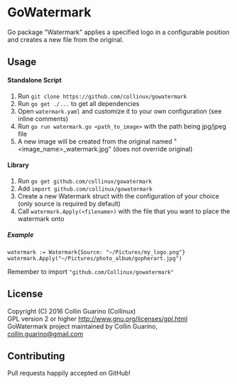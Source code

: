 # GoWatermark
Go package "Watermark" applies a specified logo in a configurable position and creates a new file from the original.

## Usage
#### Standalone Script
1. Run `git clone https://github.com/collinux/gowatermark`
2. Run `go get ./...` to get all dependencies
3. Open `watermark.yaml` and customize it to your own configuration (see inline comments)
4. Run `go run watermark.go <path_to_image>` with the path being jpg/jpeg file
5. A new image will be created from the original named "<image_name>_watermark.jpg" (does not override original)


#### Library
1. Run `go get github.com/collinux/gowatermark`
2. Add `import github.com/collinux/gowatermark`
2. Create a new Watermark struct with the configuration of your choice (only source is required by default)
3. Call `watermark.Apply(<filename>)` with the file that you want to place the watermark onto

##### Example
```
watermark := Watermark{Source: "~/Pictures/my_logo.png"}
watermark.Apply("~/Pictures/photo_album/gopherart.jpg")
```

Remember to import `"github.com/Collinux/gowatermark"`

## License
Copyright (C) 2016 Collin Guarino (Collinux)  
GPL version 2 or higher http://www.gnu.org/licenses/gpl.html  
GoWatermark project maintained by Collin Guarino, collin.guarino@gmail.com

## Contributing  
Pull requests happily accepted on GitHub!
